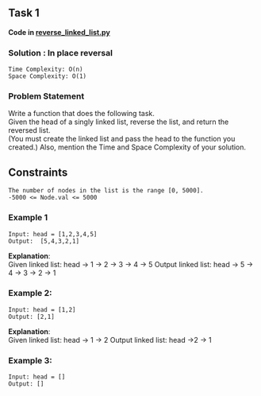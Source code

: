 ## Task 1
**Code in [reverse_linked_list.py](reverse_linked_list.py)**

### Solution : In place reversal

````
Time Complexity: O(n)
Space Complexity: O(1)
````

### Problem Statement
Write a function that does the following task.<br>
Given the head of a singly linked list, reverse the list, and return the reversed list.<br>
(You must create the linked list and pass the head to the function you created.)
Also, mention the Time and Space Complexity of your solution.
## Constraints
```
The number of nodes in the list is the range [0, 5000].
-5000 <= Node.val <= 5000
```
### Example 1
```
Input: head = [1,2,3,4,5] 
Output:  [5,4,3,2,1]
```
**Explanation**:<br>
Given linked list: head -> 1 -> 2 -> 3 -> 4 -> 5
Output linked list: head -> 5 -> 4 -> 3 -> 2 -> 1
### Example 2:
```
Input: head = [1,2]
Output: [2,1]
```
**Explanation**:<br>
Given linked list: head -> 1 -> 2
Output linked list: head ->2 -> 1
### Example 3:
```
Input: head = []
Output: []
```
